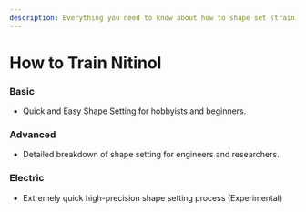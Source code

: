 ```yaml
---
description: Everything you need to know about how to shape set (train) NiTiNOL.
---
```


# How to Train Nitinol

### Basic

* Quick and Easy Shape Setting for hobbyists and beginners.

### Advanced

* Detailed breakdown of shape setting for engineers and researchers.

### Electric

* Extremely quick high-precision shape setting process (Experimental)
